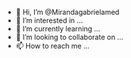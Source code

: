 - 👋 Hi, I’m @Mirandagabrielamed
- 👀 I’m interested in ...
- 🌱 I’m currently learning ...
- 💞️ I’m looking to collaborate on ...
- 📫 How to reach me ...

<!---
Mirandagabrielamed/Mirandagabrielamed is a ✨ special ✨ repository because its `README.md` (this file) appears on your GitHub profile.
You can click the Preview link to take a look at your changes.
--->
